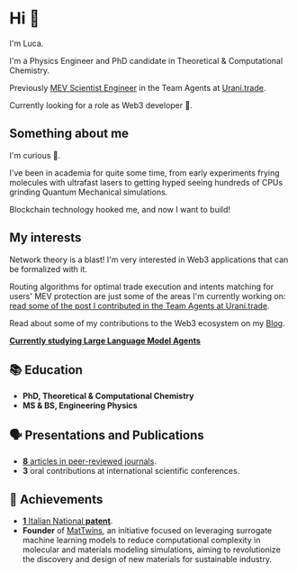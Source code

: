 # Hi 👋 

I'm Luca.

I'm a Physics Engineer and PhD candidate in Theoretical & Computational Chemistry.

Previously [MEV Scientist Engineer](https://www.urani.trade/blog/godspeed) in the Team Agents at [Urani.trade](https://github.com/urani-trade).

Currently looking for a role as Web3 developer 🚀.

## Something about me 

I'm curious 🙂.

I've been in academia for quite some time, from early experiments frying molecules with ultrafast lasers to getting hyped seeing hundreds of CPUs grinding Quantum Mechanical simulations. 

Blockchain technology hooked me, and now I want to build! 

## My interests

Network theory is a blast! I'm very interested in Web3 applications that can be formalized with it.

Routing algorithms for optimal trade execution and intents matching for users' MEV protection are just some of the areas I'm currently working on: [read some of the post I contributed in the Team Agents at Urani.trade](https://www.urani.trade/blog).

Read about some of my contributions to the Web3 ecosystem on my [Blog](https://naiky.vercel.app/web3).

[**Currently studying Large Language Model Agents**](https://rdi.berkeley.edu/llm-agents/f24)


## 📚 Education

- **PhD, Theoretical & Computational Chemistry** 
- **MS & BS, Engineering Physics**

## 🗣️ Presentations and Publications

- [**8** articles in peer-reviewed journals](https://scholar.google.com/citations?user=SsTwaqEAAAAJ&hl=en&oi=ao).
- **3** oral contributions at international scientific conferences.

## 🎯 Achievements
- [**1** Italian National **patent**](https://patentscope.wipo.int/search/en/detail.jsf?docId=WO2024033744&_cid=P12-M5QLKW-67125-1).
- **Founder** of [MatTwins](https://sites.google.com/view/matwins/home), an initiative focused on leveraging surrogate machine learning models to reduce computational complexity in molecular and materials modeling simulations, aiming to revolutionize the discovery and design of new materials for sustainable industry.
